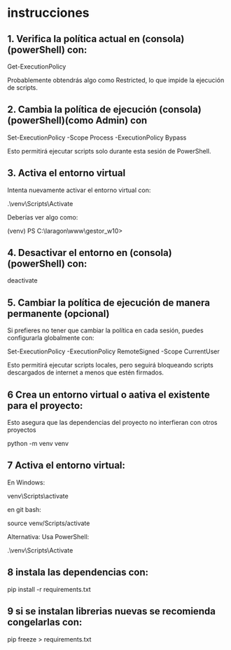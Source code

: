 # instrucciones

## 1. Verifica la política actual en (consola)(powerShell) con:

Get-ExecutionPolicy

Probablemente obtendrás algo como Restricted, lo que impide la ejecución de scripts.

## 2. Cambia la política de ejecución (consola)(powerShell)(como Admin) con

Set-ExecutionPolicy -Scope Process -ExecutionPolicy Bypass

Esto permitirá ejecutar scripts solo durante esta sesión de PowerShell.

## 3. Activa el entorno virtual

Intenta nuevamente activar el entorno virtual con:

.\venv\Scripts\Activate

Deberías ver algo como:

(venv) PS C:\laragon\www\gestor_w10>

## 4. Desactivar el entorno en (consola)(powerShell) con:

deactivate

## 5. Cambiar la política de ejecución de manera permanente (opcional)

Si prefieres no tener que cambiar la política en cada sesión, puedes configurarla globalmente con:

Set-ExecutionPolicy -ExecutionPolicy RemoteSigned -Scope CurrentUser

Esto permitirá ejecutar scripts locales, pero seguirá bloqueando scripts descargados de internet a menos que estén firmados.

## 6 Crea un entorno virtual o aativa el existente para el proyecto:

Esto asegura que las dependencias del proyecto no interfieran con otros proyectos

python -m venv venv

## 7 Activa el entorno virtual:

En Windows:

venv\Scripts\activate

en git bash:

source venv/Scripts/activate

Alternativa: Usa PowerShell:

.\venv\Scripts\Activate

## 8 instala las dependencias con:

pip install -r requirements.txt

## 9 si se instalan librerias nuevas se recomienda congelarlas con:

pip freeze > requirements.txt